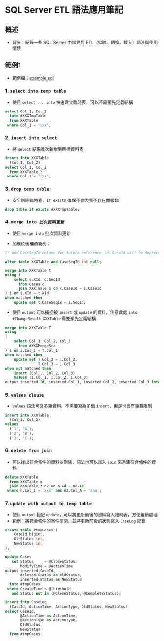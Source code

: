 ﻿# SQL Server ETL 語法應用筆記

## 概述
- 背景：紀錄一些 SQL Server 中常見的 ETL（擷取、轉換、載入）語法與使用情境

## 範例1

- 範例檔：[example.sql](example.sql)

### 1. `select into temp table`

- 使用 `select ... into` 快速建立臨時表，可以不需預先定義結構

```sql
select Col_1, Col_2
  into #XXXTmpTable
  from XXXTable
 where Col_1 = 'xxx';
```

### 2. `insert into select`

- 將 `select` 結果批次新增到目標資料表

```sql
insert into XXXTable
  (Col_1, Col_2)
select Col_1, Col_2
  from XXXTable_2
 where Col_1 = 'xxx';
```

### 3. `drop temp table`

- 安全刪除臨時表，`if exists` 確保不會因表不存在而報錯

```sql
drop table if exists #XXXTmpTable;
```

### 4. `merge into 批次資料更新`

- 使用 `merge into` 批次資料更新

- 加欄位後補值範例：

```sql
/* Add CaseSeqId column for future reference, as CaseId will be deprecated. */

alter table XXXTable add CaseSeqId int null;

merge into XXXTable t
using (
    select s.XId, c.SeqId
      from Cases c
      join XXXTable s on c.CaseId = s.CaseId
) i on i.XId = t.XId
when matched then
    update set t.CaseSeqId = i.SeqId;
```

- 使用 `output` 可以捕捉被 `insert` 或 `update` 的資料，注意此處 `into #ChangeResult_XXXTable` 需要預先定義結構

```sql
merge into XXXTable T
using
(
    select Col_1, Col_2, Col_3
      from #XXXMergeSrc
) i on i.Col_1 = T.Col_1
when matched then
    update set T.Col_2 = i.Col_2,
               T.Col_3 = i.Col_3
when not matched then
    insert (Col_1, Col_2, Col_3)
    values (i.Col_1, i.Col_2, i.Col_3)
output inserted.Id, inserted.Col_1, inserted.Col_2, inserted.Col_3 into #ChangeResult_XXXTable;
```

### 5. `values clause`

- `values` 語法可寫多筆資料，不需要寫為多個 `insert`，但是也會有筆數限制

```sql
insert into XXXTable
  (Col_1, Col_2) 
values
  ('1', 'A'),
  ('2', 'B'),
  ('3', 'C');
```

### 6. `delete from join`

- 可以找出符合條件的資料並刪除，語法也可以加入 `join` 來過濾符合條件的資料

```sql
delete XXXTable
  from XXXTable n
  join XXXTable_2 n2 on n.Id = n2.Id
 where n.Col_1 = 'xxx' and n2.Col_A = 'aaa';
```

### 7. `update with output to temp table`

- 使用 `output` 搭配 `update`，可以將更新前後的資料寫入臨時表，方便後續處理
- 範例：將符合條件的案件關閉，並將更新前後的狀態寫入 `CaseLog` 紀錄

```sql
create table #tmpCases (
    CaseId bigint,
    OldStatus int,
    NewStatus int
);

update Cases
   set Status     = @CloseStatus,
       ModifyTime = @ActionTime
output inserted.CaseId, 
       deleted.Status as OldStatus,
       inserted.Status as NewStatus
  into #tmpCases
 where CreateTime < @threshold
   and Status not in (@CloseStatus, @CompleteStatus);

insert into CaseLog
  (CaseId, ActionTime, ActionType, OldStatus, NewStatus)
select CaseId, 
       @ActionTime as ActionTime,
       @ActionType as ActionType, 
       OldStatus,
       NewStatus
  from #tmpCases;
```